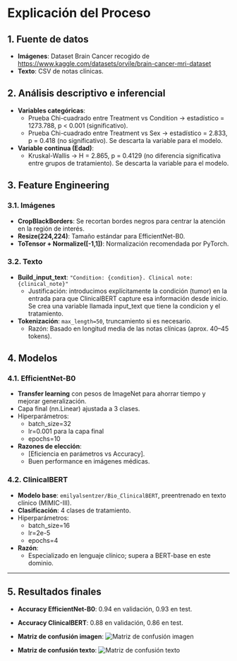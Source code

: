 # Explicación del Proceso

## 1. Fuente de datos
- **Imágenes**: Dataset Brain Cancer recogido de https://www.kaggle.com/datasets/orvile/brain-cancer-mri-dataset 
- **Texto**: CSV de notas clínicas.

## 2. Análisis descriptivo e inferencial
- **Variables categóricas**:  
  - Prueba Chi-cuadrado entre Treatment vs Condition → estadístico = 1273.788, p < 0.001 (significativo).  
  - Prueba Chi-cuadrado entre Treatment vs Sex → estadístico = 2.833, p = 0.418 (no significativo). Se descarta la variable para el modelo.  
- **Variable continua (Edad)**:  
  - Kruskal-Wallis → H = 2.865, p = 0.4129 (no diferencia significativa entre grupos de tratamiento). Se descarta la variable para el modelo.

## 3. Feature Engineering
### 3.1. Imágenes
- **CropBlackBorders**: Se recortan bordes negros para centrar la atención en la región de interés.  
- **Resize(224,224)**: Tamaño estándar para EfficientNet-B0.  
- **ToTensor + Normalize([-1,1])**: Normalización recomendada por PyTorch.

### 3.2. Texto
- **Build_input_text**: `"Condition: {condition}. Clinical note: {clinical_note}"`  
  - Justificación: introducimos explícitamente la condición (tumor) en la entrada para que ClinicalBERT capture esa información desde inicio. Se crea una variable llamada input_text que tiene la condicion y el tratamiento.  
- **Tokenización**: `max_length=50`, truncamiento si es necesario.  
  - Razón: Basado en longitud media de las notas clínicas (aprox. 40–45 tokens).

## 4. Modelos
### 4.1. EfficientNet-B0
- **Transfer learning** con pesos de ImageNet para ahorrar tiempo y mejorar generalización.  
- Capa final (nn.Linear) ajustada a 3 clases.  
- Hiperparámetros:  
  - batch_size=32  
  - lr=0.001 para la capa final  
  - epochs=10  
- **Razones de elección**:  
  - [Eficiencia en parámetros vs Accuracy].  
  - Buen performance en imágenes médicas.

### 4.2. ClinicalBERT
- **Modelo base**: `emilyalsentzer/Bio_ClinicalBERT`, preentrenado en texto clínico (MIMIC-III).  
- **Clasificación**: 4 clases de tratamiento.  
- Hiperparámetros:  
  - batch_size=16  
  - lr=2e-5  
  - epochs=4  
- **Razón**:  
  - Especializado en lenguaje clínico; supera a BERT-base en este dominio.

---

## 5. Resultados finales
- **Accuracy EfficientNet-B0**: 0.94 en validación, 0.93 en test.  
- **Accuracy ClinicalBERT**: 0.88 en validación, 0.86 en test.  
- **Matriz de confusión imagen**:
  ![Matriz de confusión imagen](r"C:\Users\camil\OneDrive\Documentos\PruebaBiociencias\Proy_Biociencias\Proyecto_Biociencias\docs\matriz_confusion_img.png")

- **Matriz de confusión texto**:
  ![Matriz de confusión texto](r"C:\Users\camil\OneDrive\Documentos\PruebaBiociencias\Proy_Biociencias\Proyecto_Biociencias\docs\matriz_confusion_text.png")

